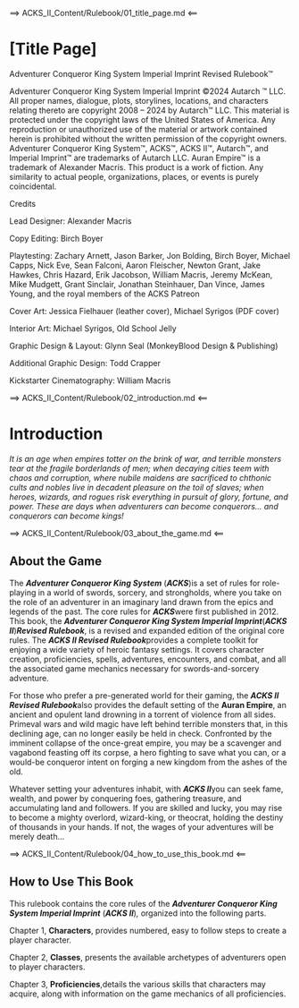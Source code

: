 ==> ACKS_II_Content/Rulebook/01_title_page.md <==
# [Title Page]

Adventurer Conqueror King System Imperial Imprint Revised Rulebook™

Adventurer Conqueror King System Imperial Imprint ©2024 Autarch ™ LLC. All proper names, dialogue, plots, storylines, locations, and characters relating thereto are copyright 2008 – 2024 by Autarch™ LLC. This material is protected under the copyright laws of the United States of America. Any reproduction or unauthorized use of the material or artwork contained herein is prohibited without the written permission of the copyright owners. Adventurer Conqueror King System™, ACKS™, ACKS II™, Autarch™, and Imperial Imprint™ are trademarks of Autarch LLC. Auran Empire™ is a trademark of Alexander Macris. This product is a work of fiction. Any similarity to actual people, organizations, places, or events is purely coincidental.

Credits

Lead Designer: Alexander Macris

Copy Editing: Birch Boyer

Playtesting: Zachary Arnett, Jason Barker, Jon Bolding, Birch Boyer, Michael Capps, Nick Eve, Sean Falconi, Aaron Fleischer, Newton Grant, Jake Hawkes, Chris Hazard, Erik Jacobson, William Macris, Jeremy McKean, Mike Mudgett, Grant Sinclair, Jonathan Steinhauer, Dan Vince, James Young, and the royal members of the ACKS Patreon

Cover Art: Jessica Fielhauer (leather cover), Michael Syrigos (PDF cover)

Interior Art: Michael Syrigos, Old School Jelly

Graphic Design & Layout: Glynn Seal (MonkeyBlood Design & Publishing)

Additional Graphic Design: Todd Crapper

Kickstarter Cinematography: William Macris

==> ACKS_II_Content/Rulebook/02_introduction.md <==
# Introduction

*It is an age when empires totter on the brink of war, and terrible monsters tear at the fragile borderlands of men; when decaying cities teem with chaos and corruption, where nubile maidens are sacrificed to chthonic cults and nobles live in decadent pleasure on the toil of slaves; when heroes, wizards, and rogues risk everything in pursuit of glory, fortune, and power. These are days when adventurers can become conquerors… and conquerors can become kings!*

==> ACKS_II_Content/Rulebook/03_about_the_game.md <==
## About the Game

The ***Adventurer Conqueror King System*** (***ACKS***)is a set of rules for role-playing in a world of swords, sorcery, and strongholds, where you take on the role of an adventurer in an imaginary land drawn from the epics and legends of the past. The core rules for ***ACKS***were first published in 2012. This book, the ***Adventurer Conqueror King System Imperial Imprint***(***ACKS II***)***Revised Rulebook***, is a revised and expanded edition of the original core rules. The ***ACKS II Revised Rulebook***provides a complete toolkit for enjoying a wide variety of heroic fantasy settings. It covers character creation, proficiencies, spells, adventures, encounters, and combat, and all the associated game mechanics necessary for swords-and-sorcery adventure.

For those who prefer a pre-generated world for their gaming, the ***ACKS II Revised Rulebook***also provides the default setting of the **Auran Empire**, an ancient and opulent land drowning in a torrent of violence from all sides. Primeval wars and wild magic have left behind terrible monsters that, in this declining age, can no longer easily be held in check. Confronted by the imminent collapse of the once-great empire, you may be a scavenger and vagabond feasting off its corpse, a hero fighting to save what you can, or a would-be conqueror intent on forging a new kingdom from the ashes of the old.

Whatever setting your adventures inhabit, with ***ACKS II***you can seek fame, wealth, and power by conquering foes, gathering treasure, and accumulating land and followers. If you are skilled and lucky, you may rise to become a mighty overlord, wizard-king, or theocrat, holding the destiny of thousands in your hands. If not, the wages of your adventures will be merely death…

==> ACKS_II_Content/Rulebook/04_how_to_use_this_book.md <==
## How to Use This Book

This rulebook contains the core rules of the ***Adventurer Conqueror King System Imperial Imprint*** (***ACKS II***)*,* organized into the following parts.

Chapter 1, **Characters**, provides numbered, easy to follow steps to create a player character.

Chapter 2, **Classes**, presents the available archetypes of adventurers open to player characters.

Chapter 3, **Proficiencies**,details the various skills that characters may acquire, along with information on the game mechanics of all proficiencies.

